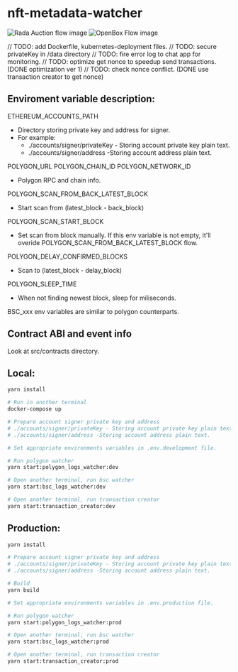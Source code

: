 # nft-metadata-watcher

![Rada Auction flow image](https://crustwebsites.net/ipfs/QmYWz9rMnYciiTHK719n8FFgMLVPEsmjPYa6DUu9RY9sHT?filename=rada-acution-flow.jpg)
![OpenBox Flow image](https://crustwebsites.net/ipfs/QmSM9ZHvHrnNNJLxJ13QDNh44GNehNB6FsEqKDpj5muY3x?filename=openbox-flow.jpg)

// TODO: add Dockerfile, kubernetes-deployment files.
// TODO: secure privateKey in /data directory
// TODO: fire error log to chat app for monitoring.
// TODO: optimize get nonce to speedup send transactions. (DONE optimization ver 1)
// TODO: check nonce conflict. (DONE use transaction creator to get nonce)

## Enviroment variable description:

ETHEREUM_ACCOUNTS_PATH

- Directory storing private key and address for signer.
- For example:
  - ./accounts/signer/privateKey - Storing account private key plain text.
  - ./accounts/signer/address -Storing account address plain text.

POLYGON_URL
POLYGON_CHAIN_ID
POLYGON_NETWORK_ID

- Polygon RPC and chain info.

POLYGON_SCAN_FROM_BACK_LATEST_BLOCK

- Start scan from (latest_block - back_block)

POLYGON_SCAN_START_BLOCK

- Set scan from block manually. If this env variable is not empty, it'll overide POLYGON_SCAN_FROM_BACK_LATEST_BLOCK flow.

POLYGON_DELAY_CONFIRMED_BLOCKS

- Scan to (latest_block - delay_block)

POLYGON_SLEEP_TIME

- When not finding newest block, sleep for miliseconds.

BSC_xxx env variables are similar to polygon counterparts.

## Contract ABI and event info

Look at src/contracts directory.

## Local:

```sh
yarn install

# Run in another terminal
docker-compose up

# Prepare account signer private key and address
# ./accounts/signer/privateKey - Storing account private key plain text.
# ./accounts/signer/address -Storing account address plain text.

# Set appropriate environments variables in .env.development file.

# Run polygon watcher
yarn start:polygon_logs_watcher:dev

# Open another terminal, run bsc watcher
yarn start:bsc_logs_watcher:dev

# Open another terminal, run transaction creator
yarn start:transaction_creator:dev
```

## Production:

```sh
yarn install

# Prepare account signer private key and address
# ./accounts/signer/privateKey - Storing account private key plain text.
# ./accounts/signer/address -Storing account address plain text.

# Build
yarn build

# Set appropriate environments variables in .env.production file.

# Run polygon watcher
yarn start:polygon_logs_watcher:prod

# Open another terminal, run bsc watcher
yarn start:bsc_logs_watcher:prod

# Open another terminal, run transaction creator
yarn start:transaction_creator:prod
```
